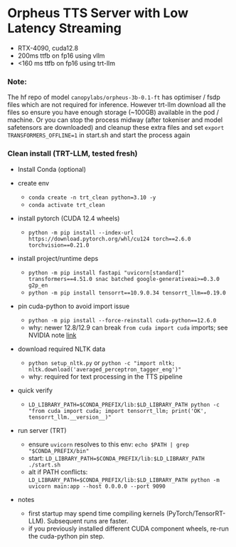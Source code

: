 # Orpheus TTS Server with Low Latency Streaming

- RTX-4090, cuda12.8
- 200ms ttfb on fp16 using vllm
- <160 ms ttfb on fp16 using trt-llm


### Note: 
The hf repo of model `canopylabs/orpheus-3b-0.1-ft` has optimiser / fsdp files which are not required for inference. However trt-llm download all the files so ensure you have enough storage (~100GB) available in the pod / machine. Or you can stop the process midway (after tokeniser and model safetensors are downloaded) and cleanup these extra files and set `export TRANSFORMERS_OFFLINE=1` in start.sh and start the process again

### Clean install (TRT-LLM, tested fresh)

- Install Conda (optional)


- create env
  - `conda create -n trt_clean python=3.10 -y`
  - `conda activate trt_clean`

- install pytorch (CUDA 12.4 wheels)
  - `python -m pip install --index-url https://download.pytorch.org/whl/cu124 torch==2.6.0 torchvision==0.21.0`

- install project/runtime deps
  - `python -m pip install fastapi "uvicorn[standard]" transformers==4.51.0 snac batched google-generativeai>=0.3.0 g2p_en`
  - `python -m pip install tensorrt==10.9.0.34 tensorrt_llm==0.19.0`

- pin cuda-python to avoid import issue
  - `python -m pip install --force-reinstall cuda-python==12.6.0`
  - why: newer 12.8/12.9 can break `from cuda import cuda` imports; see NVIDIA note [link](https://github.com/NVIDIA/cuda-python/issues/476)

- download required NLTK data
  - `python setup_nltk.py` or `python -c "import nltk; nltk.download('averaged_perceptron_tagger_eng')"`
  - why: required for text processing in the TTS pipeline

- quick verify
  - `LD_LIBRARY_PATH=$CONDA_PREFIX/lib:$LD_LIBRARY_PATH python -c "from cuda import cuda; import tensorrt_llm; print('OK', tensorrt_llm.__version__)"`

- run server (TRT)
  - ensure `uvicorn` resolves to this env: `echo $PATH | grep "$CONDA_PREFIX/bin"`
  - start: `LD_LIBRARY_PATH=$CONDA_PREFIX/lib:$LD_LIBRARY_PATH ./start.sh`
  - alt if PATH conflicts: `LD_LIBRARY_PATH=$CONDA_PREFIX/lib:$LD_LIBRARY_PATH python -m uvicorn main:app --host 0.0.0.0 --port 9090`

- notes
  - first startup may spend time compiling kernels (PyTorch/TensorRT-LLM). Subsequent runs are faster.
  - if you previously installed different CUDA component wheels, re-run the cuda-python pin step.
